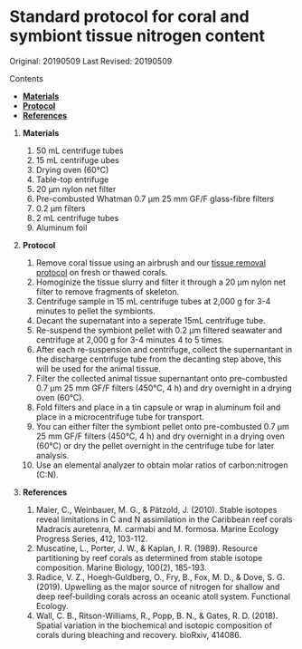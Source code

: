 # Standard protocol for coral and symbiont tissue nitrogen content

Original: 20190509
Last Revised: 20190509

Contents
- [**Materials**](#Materials)  
- [**Protocol**](#Protocol)
- [**References**](#References)
 
1. <a name="Materials"></a> **Materials**
    1.    50 mL centrifuge tubes
    1.    15 mL centrifuge ubes
    1.    Drying oven (60°C)
    1.    Table-top entrifuge 
    1.    20 µm nylon net filter
    1.    Pre-combusted Whatman 0.7 µm 25 mm GF/F glass-fibre filters
    1.    0.2 µm filters 
    1.    2 mL centrifuge tubes
    1.    Aluminum foil


2. <a name="Protocol"></a> **Protocol**

    1.  Remove coral tissue using an airbrush and our [tissue removal protocol](Tissue_removal_SOP.md) on fresh or thawed corals.
    1.  Homoginize the tissue slurry and filter it through a 20 µm nylon net filter to remove fragments of skeleton.
    1.  Centrifuge sample in 15 mL centrifuge tubes at 2,000 g for 3-4 minutes to pellet the symbionts.
    1.  Decant the supernatant into a seperate 15mL centrifuge tube.
    1.  Re-suspend the symbiont pellet with 0.2 µm filtered seawater and centrifuge at 2,000 g for 3-4 minutes 4 to 5 times.
    1.  After each re-suspension and centrifuge, collect the supernantant in the discharge centrifuge tube from the decanting step above, this will be used for the animal tissue.
    1.  Filter the collected animal tissue supernantant onto pre-combusted 0.7 µm 25 mm GF/F filters (450°C, 4 h) and dry overnight in a drying oven (60°C).
    1.  Fold filters and place in a tin capsule or wrap in aluminum foil and place in a microcentrifuge tube for transport.
    1.  You can either filter the symbiont pellet onto pre-combusted 0.7 µm 25 mm GF/F filters (450°C, 4 h) and dry overnight in a drying oven (60°C) or dry the pellet overnight in the centrifuge tube for later analysis.
    1.  Use an elemental analyzer to obtain molar ratios of carbon:nitrogen (C:N). 


3. <a name="References"></a> **References**

    1.  Maier, C., Weinbauer, M. G., & Pätzold, J. (2010). Stable isotopes reveal limitations in C and N assimilation in the Caribbean reef corals Madracis auretenra, M. carmabi and M. formosa. Marine Ecology Progress Series, 412, 103-112.
    2. Muscatine, L., Porter, J. W., & Kaplan, I. R. (1989). Resource partitioning by reef corals as determined from stable isotope composition. Marine Biology, 100(2), 185-193.
    3.  Radice, V. Z., Hoegh‐Guldberg, O., Fry, B., Fox, M. D., & Dove, S. G. (2019). Upwelling as the major source of nitrogen for shallow and deep reef‐building corals across an oceanic atoll system. Functional Ecology.
    4.  Wall, C. B., Ritson-Williams, R., Popp, B. N., & Gates, R. D. (2018). Spatial variation in the biochemical and isotopic composition of corals during bleaching and recovery. bioRxiv, 414086.












	  
   

















